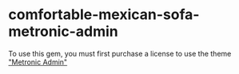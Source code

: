 comfortable-mexican-sofa-metronic-admin
=======================================

To use this gem, you must first purchase a license to use the theme ["Metronic Admin"](http://themeforest.net/item/metronic-responsive-admin-dashboard-template/4021469)

